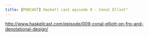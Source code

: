 ```yaml
---
title: [PODCAST] Haskell cast episode 9 - Conal Elliot"
---
```


<http://www.haskellcast.com/episode/009-conal-elliott-on-frp-and-denotational-design/>
